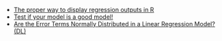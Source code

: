 
- [The proper way to display regression outputs in R](https://medium.com/the-data-journal/the-proper-way-to-display-regression-outputs-in-r-4abab45e33d5)
- [Test if your model is a good model!](https://github.com/easystats/performance)
- [Are the Error Terms Normally Distributed in a Linear Regression Model? (DL)](https://towardsdatascience.com/are-the-error-terms-normally-distributed-in-a-linear-regression-model-15e6882298a4)
